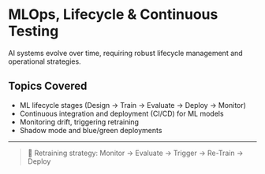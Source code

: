 # MLOps, Lifecycle & Continuous Testing

AI systems evolve over time, requiring robust lifecycle management and operational strategies.

## Topics Covered
- ML lifecycle stages (Design → Train → Evaluate → Deploy → Monitor)
- Continuous integration and deployment (CI/CD) for ML models
- Monitoring drift, triggering retraining
- Shadow mode and blue/green deployments

---

> 🔁 Retraining strategy: Monitor → Evaluate → Trigger → Re-Train → Deploy
